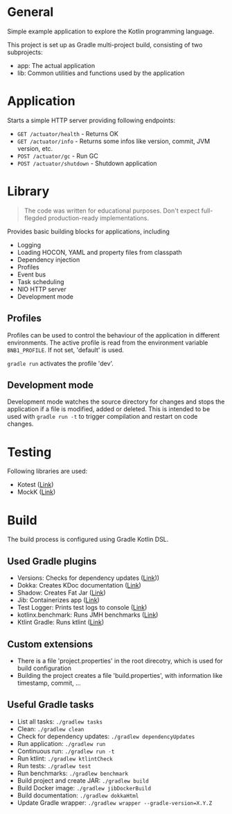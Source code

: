 # General

Simple example application to explore the Kotlin programming language.

This project is set up as Gradle multi-project build, consisting of two subprojects:

- app: The actual application
- lib: Common utilities and functions used by the application

# Application

Starts a simple HTTP server providing following endpoints:

- `GET /actuator/health` - Returns OK
- `GET /actuator/info` - Returns some infos like version, commit, JVM version, etc.
- `POST /actuator/gc` - Run GC
- `POST /actuator/shutdown` - Shutdown application

# Library

> The code was written for educational purposes.
> Don't expect full-flegded production-ready implementations.

Provides basic building blocks for applications, including

- Logging
- Loading HOCON, YAML and property files from classpath
- Dependency injection
- Profiles
- Event bus
- Task scheduling
- NIO HTTP server
- Development mode

## Profiles

Profiles can be used to control the behaviour of the application in different environments. The active profile is read
from the environment variable `BNB1_PROFILE`. If not set, 'default' is used.

`gradle run` activates the profile 'dev'.

## Development mode

Development mode watches the source directory for changes and stops the application if a file is modified, added or
deleted. This is intended to be used with `gradle run -t` to trigger compilation and restart on code changes.

# Testing

Following libraries are used:

- Kotest ([Link](https://kotest.io/))
- MockK ([Link](https://mockk.io/))

# Build

The build process is configured using Gradle Kotlin DSL.

## Used Gradle plugins

- Versions: Checks for dependency updates ([Link](https://plugins.gradle.org/plugin/com.github.ben-manes.versions)))
- Dokka: Creates KDoc documentation ([Link](https://plugins.gradle.org/plugin/org.jetbrains.dokka))
- Shadow: Creates Fat Jar ([Link](https://plugins.gradle.org/plugin/com.github.johnrengelman.shadow))
- Jib: Containerizes app ([Link](https://plugins.gradle.org/plugin/com.google.cloud.tools.jib))
- Test Logger: Prints test logs to console ([Link](https://plugins.gradle.org/plugin/com.adarshr.test-logger))
- kotlinx.benchmark: Runs JMH benchmarks ([Link](https://plugins.gradle.org/plugin/org.jetbrains.kotlinx.benchmark))
- Ktlint Gradle: Runs ktlint ([Link](https://plugins.gradle.org/plugin/org.jlleitschuh.gradle.ktlint))

## Custom extensions

- There is a file 'project.properties' in the root direcotry, which is used for build configuration
- Building the project creates a file 'build.properties', with information like timestamp, commit, ...

## Useful Gradle tasks

- List all tasks: `./gradlew tasks`
- Clean: `./gradlew clean`
- Check for dependency updates: `./gradlew dependencyUpdates`
- Run application: `./gradlew run`
- Continuous run: `./gradlew run -t`
- Run ktlint: `./gradlew ktlintCheck`
- Run tests: `./gradlew test`
- Run benchmarks: `./gradlew benchmark`
- Build project and create JAR: `./gradlew build`
- Build Docker image: `./gradlew jibDockerBuild`
- Build documentation: `./gradlew dokkaHtml`
- Update Gradle wrapper: `./gradlew wrapper --gradle-version=X.Y.Z`
